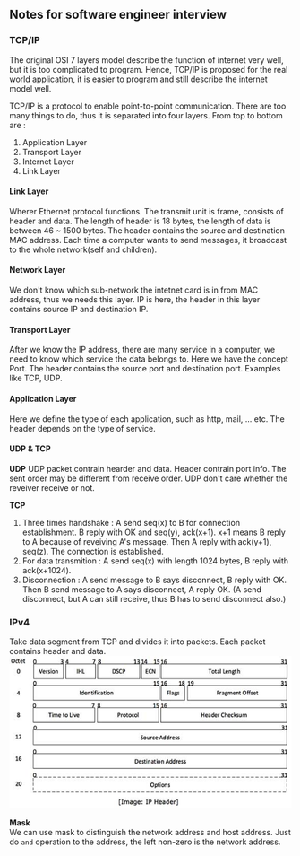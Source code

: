 ## Notes for software engineer interview

### TCP/IP
The original OSI 7 layers model describe the function of internet very well, but it is too complicated to program. Hence, TCP/IP is proposed for the real world application, it is easier to program and still describe the internet model well.

TCP/IP is a protocol to enable point-to-point communication. There are too many things to do, thus it is separated into four layers. From top to bottom are : 

1. Application Layer
2. Transport Layer
3. Internet Layer
4. Link Layer

#### Link Layer
Wherer Ethernet protocol functions. The transmit unit is frame, consists of header and data. The length of header is 18 bytes, the length of data is between 46 ~ 1500 bytes. The header contains the source and destination MAC address. Each time a computer wants to send messages, it broadcast to the whole network(self and children).

#### Network Layer
We don't know which sub-network the intetnet card is in from MAC address, thus we needs this layer. IP is here, the header in this layer contains source IP and destination IP.

#### Transport Layer
After we know the IP address, there are many service in a computer, we need to know which service the data belongs to. Here we have the concept Port. The header contains the source port and destination port.
Examples like TCP, UDP.

#### Application Layer
Here we define the type of each application, such as http, mail, ... etc. The header depends on the type of service.

#### UDP & TCP
**UDP**
UDP packet contrain hearder and data. Header contrain port info. The sent order may be different from receive order. UDP don't care whether the reveiver receive or not.

**TCP**
1. Three times handshake : A send seq(x) to B for connection establishment. B reply with OK and seq(y), ack(x+1). x+1 means B reply to A because of reveiving A's message. Then A reply with ack(y+1), seq(z). The connection is established.
2. For data transmition : A send seq(x) with length 1024 bytes, B reply with ack(x+1024).
3. Disconnection : A send message to B says disconnect, B reply with OK. Then B send message to A says disconnect, A reply OK. (A send disconnect, but A can still receive, thus B has to send disconnect also.)

### IPv4
Take data segment from TCP and divides it into packets. Each packet contains header and data.
![IP Header](./ip_header.jpg)

**Mask** <br />
We can use mask to distinguish the network address and host address. Just do `and` operation to the address, the left non-zero is the network address.

